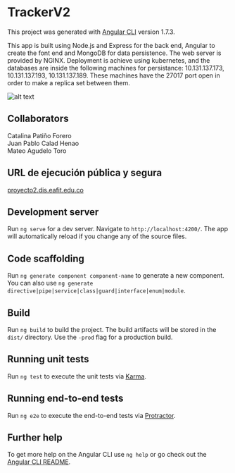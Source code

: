 # TrackerV2

This project was generated with [Angular CLI](https://github.com/angular/angular-cli) version 1.7.3.

This app is built using Node.js and Express for the back end, Angular to create the font end and MongoDB for data persistence. The web server is provided by NGINX. Deployment is achieve using kubernetes, and the databases are inside the following machines for persistance: 10.131.137.173, 10.131.137.193, 10.131.137.189. These machines have the 27017 port open in order to make a replica set between them.

![alt text](https://github.com/cpatin10/tracker-v2-auth0/blob/master/entregas/TelematicaVistaArqP2.jpg)

## Collaborators

Catalina Patiño Forero<br />
Juan Pablo Calad Henao<br />
Mateo Agudelo Toro

## URL de ejecución pública y segura

[proyecto2.dis.eafit.edu.co](http://proyecto2.dis.eafit.edu.co/)

## Development server

Run `ng serve` for a dev server. Navigate to `http://localhost:4200/`. The app will automatically reload if you change any of the source files.

## Code scaffolding

Run `ng generate component component-name` to generate a new component. You can also use `ng generate directive|pipe|service|class|guard|interface|enum|module`.

## Build

Run `ng build` to build the project. The build artifacts will be stored in the `dist/` directory. Use the `-prod` flag for a production build.

## Running unit tests

Run `ng test` to execute the unit tests via [Karma](https://karma-runner.github.io).

## Running end-to-end tests

Run `ng e2e` to execute the end-to-end tests via [Protractor](http://www.protractortest.org/).

## Further help

To get more help on the Angular CLI use `ng help` or go check out the [Angular CLI README](https://github.com/angular/angular-cli/blob/master/README.md).
